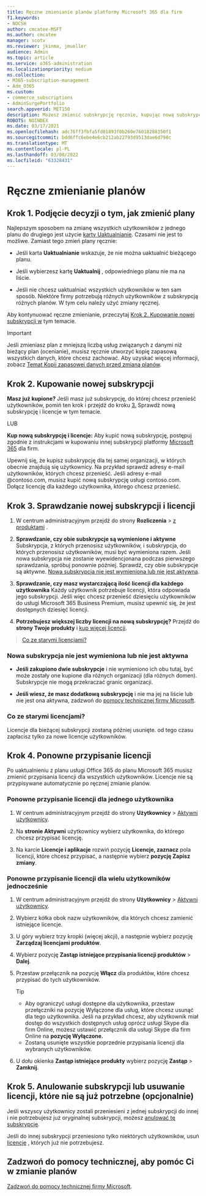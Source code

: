 ```yaml
---
title: Ręczne zmienianie planów platformy Microsoft 365 dla firm
f1.keywords:
- NOCSH
author: cmcatee-MSFT
ms.author: cmcatee
manager: scotv
ms.reviewer: jkinma, jmueller
audience: Admin
ms.topic: article
ms.service: o365-administration
ms.localizationpriority: medium
ms.collection:
- M365-subscription-management
- Adm_O365
ms.custom:
- commerce_subscriptions
- AdminSurgePortfolio
search.appverid: MET150
description: Możesz zmienić subskrypcję ręcznie, kupując nową subskrypcję i upewniając się, że obie subskrypcje są wymienione i aktywne.
ROBOTS: NOINDEX
ms.date: 03/17/2021
ms.openlocfilehash: adc76ff3fbfa5fd81893f0b260e76018288350f1
ms.sourcegitcommit: bdd6ffc6ebe4e6cb212ab22793d9513dae6d798c
ms.translationtype: MT
ms.contentlocale: pl-PL
ms.lasthandoff: 03/08/2022
ms.locfileid: "63328431"
---
```

# <a name="change-plans-manually"></a>Ręczne zmienianie planów

## <a name="step-1-decide-how-to-change-plans"></a>Krok 1. Podjęcie decyzji o tym, jak zmienić plany

Najlepszym sposobem na zmianę wszystkich użytkowników z jednego planu do drugiego jest użycie [karty Uaktualnianie](upgrade-to-different-plan.md). Czasami nie jest to możliwe. Zamiast tego zmień plany ręcznie:

- Jeśli karta **Uaktualnianie** wskazuje, że nie można uaktualnić bieżącego planu.

- Jeśli wybierzesz kartę **Uaktualnij** , odpowiedniego planu nie ma na liście.

- Jeśli nie chcesz uaktualniać wszystkich użytkowników w ten sam sposób. Niektóre firmy potrzebują różnych użytkowników z subskrypcją różnych planów. W tym celu należy użyć zmiany ręcznej.

Aby kontynuować ręczne zmienianie, przeczytaj [Krok 2. Kupowanie nowej subskrypcji w](#step-2-buy-a-new-subscription) tym temacie.

> [!IMPORTANT]
> Jeśli zmieniasz plan z mniejszą liczbą usług związanych z danymi niż bieżący plan (ocenianie), musisz ręcznie utworzyć kopię zapasową wszystkich danych, które chcesz zachować. Aby uzyskać więcej informacji, zobacz [Temat Kopii zapasowej danych przed zmianą planów](back-up-data-before-switching-plans.md).

## <a name="step-2-buy-a-new-subscription"></a>Krok 2. Kupowanie nowej subskrypcji

**Masz już kupione?** Jeśli masz już subskrypcję, do której chcesz przenieść użytkowników, pomiń ten krok i przejdź do kroku [3.](#step-3-check-your-new-subscription-and-licenses) Sprawdź nową subskrypcję i licencje w tym temacie.

LUB

**Kup nową subskrypcję i licencje:** Aby kupić nową subskrypcję, postępuj zgodnie z instrukcjami w kupowaniu innej subskrypcji platformy [Microsoft 365](../try-or-buy-microsoft-365.md) dla firm.

Upewnij się, że kupisz subskrypcję dla tej samej organizacji, w których obecnie znajdują się użytkownicy. Na przykład sprawdź adresy e-mail użytkowników, których chcesz przenieść. Jeśli adresy e-mail \@contoso.com, musisz kupić nową subskrypcję usługi contoso.com.
Dołącz licencję dla każdego użytkownika, którego chcesz przenieść.

## <a name="step-3-check-your-new-subscription-and-licenses"></a>Krok 3. Sprawdzanie nowej subskrypcji i licencji

1. W centrum administracyjnym przejdź do strony **Rozliczenia** \> <a href="https://go.microsoft.com/fwlink/p/?linkid=842054" target="_blank">z produktami</a> .

2. **Sprawdzanie, czy obie subskrypcje są wymienione i aktywne** Subskrypcja, z których przenosisz użytkowników, i subskrypcja, do których przenosisz użytkowników, musi być wymieniona razem. Jeśli nowa subskrypcja nie zostanie wyewidencjonana podczas pierwszego sprawdzania, spróbuj ponownie później. Sprawdź, czy obie subskrypcje są aktywne. [Nowa subskrypcja nie jest wymieniona lub nie jest aktywna](#the-new-subscription-isnt-listed-or-isnt-active).

3. **Sprawdzanie, czy masz wystarczającą ilość licencji dla każdego użytkownika** Każdy użytkownik potrzebuje licencji, która odpowiada jego subskrypcji. Jeśli więc chcesz przenieść dziesięciu użytkowników do usługi Microsoft 365 Business Premium, musisz upewnić się, że jest dostępnych dziesięć licencji.

4. **Potrzebujesz większej liczby licencji na nową subskrypcję?**
   Przejdź do **strony Twoje produkty** i [kup więcej licencji](../licenses/buy-licenses.md).

> [Co ze starymi licencjami?](#what-about-the-old-licenses)

### <a name="the-new-subscription-isnt-listed-or-isnt-active"></a>Nowa subskrypcja nie jest wymieniona lub nie jest aktywna

- **Jeśli zakupiono dwie subskrypcje** i nie wymieniono ich obu tutaj, być może zostały one kupione dla różnych organizacji (dla różnych domen). Subskrypcje nie mogą przekraczać granic organizacji.

- **Jeśli wiesz, że masz dodatkową subskrypcję** i nie ma jej na liście lub nie jest ona aktywna, zadzwoń do [pomocy technicznej firmy Microsoft](../../admin/get-help-support.md).

### <a name="what-about-the-old-licenses"></a>Co ze starymi licencjami?

Licencje dla bieżącej subskrypcji zostaną później usunięte. od tego czasu zapłacisz tylko za nowe licencje użytkowników.

## <a name="step-4-reassign-licenses"></a>Krok 4. Ponowne przypisanie licencji

Po uaktualnieniu z planu usługi Office 365 do planu Microsoft 365 musisz zmienić przypisania licencji dla wszystkich użytkowników. Licencje nie są przypisywane automatycznie po ręcznej zmianie planów.

### <a name="reassign-a-license-for-one-user"></a>Ponowne przypisanie licencji dla jednego użytkownika

1. W centrum administracyjnym przejdź do strony **Użytkownicy** \> <a href="https://go.microsoft.com/fwlink/p/?linkid=834822" target="_blank">Aktywni użytkownicy</a>.

2. Na **stronie Aktywni** użytkownicy wybierz użytkownika, do którego chcesz przypisać licencję.

3. Na karcie **Licencje i aplikacje** rozwiń pozycję **Licencje, zaznacz** pola licencji, które chcesz przypisać, a następnie wybierz **pozycję Zapisz zmiany**.

### <a name="reassign-licenses-for-multiple-users-at-once"></a>Ponowne przypisanie licencji dla wielu użytkowników jednocześnie

1. W centrum administracyjnym przejdź do strony **Użytkownicy** \> <a href="https://go.microsoft.com/fwlink/p/?linkid=834822" target="_blank">Aktywni użytkownicy</a>.

2. Wybierz kółka obok nazw użytkowników, dla których chcesz zamienić istniejące licencje.

3. U góry wybierz trzy kropki (więcej akcji), a następnie wybierz pozycję **Zarządzaj licencjami produktów**.

4. Wybierz pozycję **Zastąp istniejące przypisania licencji produktów** \> **Dalej**.

5. Przestaw przełącznik na pozycję **Włącz** dla produktów, które chcesz przypisać do tych użytkowników.

    > [!TIP]
    > - Aby ograniczyć usługi dostępne dla użytkownika, przestaw przełączniki na pozycję Wyłączone dla usług,  które chcesz usunąć dla tego użytkownika. Jeśli na przykład chcesz, aby użytkownik miał dostęp do wszystkich dostępnych usług oprócz usługi Skype dla firm Online, możesz ustawić przełącznik dla usługi Skype dla firm Online na **pozycję Wyłączone.**
    > - Zostaną usunięte wszystkie poprzednie przypisania licencji dla wybranych użytkowników.

6. U dołu okienka **Zastąp istniejące produkty** wybierz pozycję **Zastąp** \> **Zamknij**.

## <a name="step-5-cancel-subscriptions-or-remove-licenses-that-you-no-longer-need-optional"></a>Krok 5. Anulowanie subskrypcji lub usuwanie licencji, które nie są już potrzebne (opcjonalnie)

Jeśli wszyscy użytkownicy zostali przeniesieni z jednej subskrypcji do innej i nie potrzebujesz już oryginalnej subskrypcji, możesz [anulować tę subskrypcję](cancel-your-subscription.md).

Jeśli do innej subskrypcji przeniesiono tylko niektórych użytkowników, usuń [licencje](../licenses/buy-licenses.md) , których już nie potrzebujesz.

## <a name="call-support-to-help-you-change-plans"></a>Zadzwoń do pomocy technicznej, aby pomóc Ci w zmianie planów

[Zadzwoń do pomocy technicznej firmy Microsoft](../../admin/get-help-support.md).
